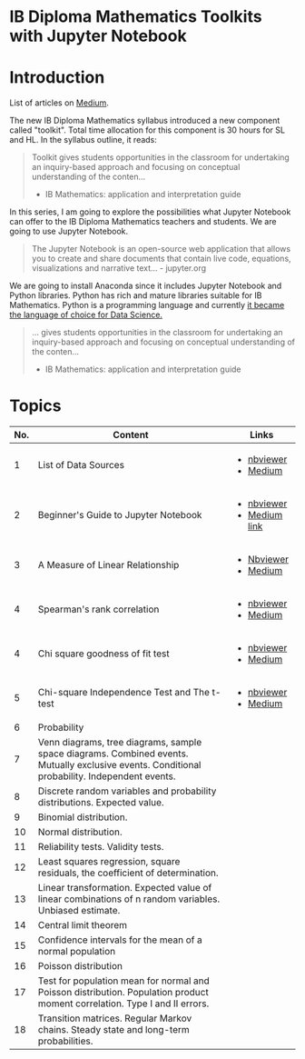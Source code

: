 # IB Diploma Mathematics Toolkits with Jupyter Notebook

# Introduction

List of articles on [Medium](https://medium.com/@shinichiokada). 

The new IB Diploma Mathematics syllabus introduced a new component called "toolkit". Total time allocation for this component is 30 hours for SL and HL. In the syllabus outline, it reads:

> Toolkit gives students opportunities in the classroom for undertaking
> an inquiry-based approach and focusing on conceptual understanding 
> of the conten...
> - IB Mathematics: application and interpretation guide

In this series, I am going to explore the possibilities what Jupyter Notebook can offer to the IB Diploma Mathematics teachers and students. We are going to use Jupyter Notebook.

> The Jupyter Notebook is an open-source web application that allows you to create and share documents that contain live code, equations, visualizations and narrative text... - jupyter.org

We are going to install Anaconda since it includes Jupyter Notebook and Python libraries. Python has rich and mature libraries suitable for IB Mathematics. Python is a programming language and currently [it became the language of choice for Data Science.](https://www.netguru.com/blog/how-did-python-become-the-language-of-choice-for-data-science)


> ... gives students opportunities in the classroom for undertaking
> an inquiry-based approach and focusing on conceptual understanding 
> of the conten...
> - IB Mathematics: application and interpretation guide


# Topics

No.|Content|Links
--|---|---
1|List of Data Sources|<ul><li>[nbviewer](https://nbviewer.jupyter.org/github/shinokada/python-for-ib-diploma-mathematics/blob/master/List_of_Data_sources.ipynb)<li>[Medium](https://medium.com/@shinichiokada/list-of-data-sources-de586e4fdd7?source=friends_link&sk=b57ca4c7f42d27dd81141a2d300a1813)
2|Beginner's Guide to Jupyter Notebook|<ul><li>[nbviewer](https://nbviewer.jupyter.org/github/shinokada/python-for-ib-diploma-mathematics/blob/master/Beginners-Guide-to-Jupyter-Notebook.ipynb)<li>[Medium link](https://towardsdatascience.com/beginners-guide-to-jupyter-notebook-8bb85b85085?source=friends_link&sk=83bbd7201d6010e95f10b7c8e04d6545)</ul>
3|A Measure of Linear Relationship|<ul><li>[Nbviewer](https://nbviewer.jupyter.org/github/shinokada/python-for-ib-diploma-mathematics/blob/master/A-Measure-of-Linear-Relationship.ipynb)<li>[Medium](http://bit.ly/2Pdv6Fj)</ul>
4|Spearman's rank correlation|<ul><li>[nbviewer](https://nbviewer.jupyter.org/github/shinokada/python-for-ib-diploma-mathematics/blob/master/Spearmans-rank-correlation-coefficient-for-IB-Diploma-Mathematics.ipynb)<li>[Medium](http://bit.ly/2YHF5G8)</ul>
4|Chi square goodness of fit test|<ul><li>[nbviewer](https://nbviewer.jupyter.org/github/shinokada/python-for-ib-diploma-mathematics/blob/master/Beginners-Guide-to-the-Chi-square-Goodness-of-Fit-Test-with-Jupyter-Notebook.ipynb)<li>[Medium](http://bit.ly/349FsKF)</ul>
5|Chi-square Independence Test and The t-test|<ul><li>[nbviewer](https://nbviewer.jupyter.org/github/shinokada/python-for-ib-diploma-mathematics/blob/master/Gentle-Introduction-to-Chi-square-test-for-independence-with-Jupyter-Notebook.ipynb)<li>[Medium](http://bit.ly/2EaqgST)</ul>
6|Probability|
7|Venn diagrams, tree diagrams, sample space diagrams. Combined events. Mutually exclusive events. Conditional probability. Independent events.|
8|Discrete random variables and probability distributions. Expected value.|
9|Binomial distribution.|
10|Normal distribution.|
11|Reliability tests. Validity tests.|
12|Least squares regression, square residuals, the coefficient of determination.|
13|Linear transformation. Expected value of linear combinations of n random variables. Unbiased estimate.|
14|Central limit theorem|
15|Confidence intervals for the mean of a normal population|
16|Poisson distribution|
17|Test for population mean for normal and Poisson distribution. Population product moment correlation. Type I and II errors.|
18|Transition matrices. Regular Markov chains. Steady state and long-term probabilities.|


